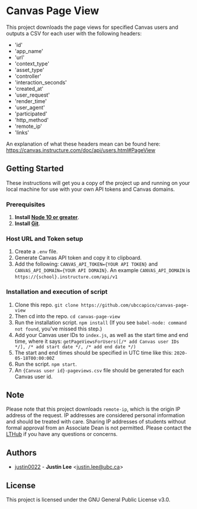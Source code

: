 # Canvas Page View
This project downloads the page views for specified Canvas users and outputs a CSV for each user with the following headers:
* 'id'
* 'app_name'
* 'url'
* 'context_type'
* 'asset_type'
* 'controller'
* 'interaction_seconds'
* 'created_at'
* 'user_request'
* 'render_time'
* 'user_agent'
* 'participated'
* 'http_method'
* 'remote_ip'
* 'links'

An explanation of what these headers mean can be found here: https://canvas.instructure.com/doc/api/users.html#PageView

## Getting Started
These instructions will get you a copy of the project up and running on your local machine for use with your own API tokens and Canvas domains.

### Prerequisites

1. **Install [Node 10 or greater](https://nodejs.org)**.
2. **Install [Git](https://git-scm.com/downloads)**.

### Host URL and Token setup
1. Create a `.env` file.
1. Generate Canvas API token and copy it to clipboard.
1. Add the following: `CANVAS_API_TOKEN={YOUR API TOKEN}` and `CANVAS_API_DOMAIN={YOUR API DOMAIN}`.
An example `CANVAS_API_DOMAIN` is `https://{school}.instructure.com/api/v1`

### Installation and execution of script

1. Clone this repo. `git clone https://github.com/ubccapico/canvas-page-view`
1. Then cd into the repo. `cd canvas-page-view`
1. Run the installation script. `npm install` (If you see `babel-node: command not found`, you've missed this step.)
1. Add your Canvas user IDs to `index.js`, as well as the start time and end time, where it says: `getPageViewsForUsers([/* add Canvas user IDs */], /* add start date */, /* add end date */)`
1. The start and end times should be specified in UTC time like this: `2020-05-18T00:00:00Z`
1. Run the script. `npm start`.
1. An `{Canvas user id}-pageviews.csv` file should be generated for each Canvas user id.

## Note
Please note that this project downloads `remote-ip`, which is the origin IP address of the request. IP addresses are considered personal information and should be treated with care. Sharing IP addresses of students without formal approval from an Associate Dean is not permitted. Please contact the [LTHub](mailto:lt.hub@ubc.ca) if you have any questions or concerns.

## Authors

* [justin0022](https://github.com/justin0022) -
**Justin Lee** &lt;justin.lee@ubc.ca&gt;

## License

This project is licensed under the GNU General Public License v3.0.
